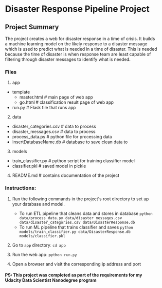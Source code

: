 # Disaster Response Pipeline Project
## Project Summary
The project creates a web for disaster response in a time of crisis. It builds a machine learning model on the likely response to a disaster message which is used to predict what is needed in a time of disaster. This is needed because the time of disaster is when response team are least capable of filtering through disaster messages to identify what is needed.

### Files
1. app
* template
    * master.html  # main page of web app
    * go.html  # classification result page of web app
* run.py  # Flask file that runs app

2. data
* disaster_categories.csv  # data to process 
* disaster_messages.csv  # data to process
* process_data.py  # python file for processing data
* InsertDatabaseName.db   # database to save clean data to

3. models
* train_classifier.py # python script for training classifier model
* classifier.pkl  # saved model in pickle

4. README.md # contains documentation of the project


### Instructions:
1. Run the following commands in the project's root directory to set up your database and model.

    - To run ETL pipeline that cleans data and stores in database
        `python data/process_data.py data/disaster_messages.csv data/disaster_categories.csv data/DisasterResponse.db`
    - To run ML pipeline that trains classifier and saves
        `python models/train_classifier.py data/DisasterResponse.db models/classifier.pkl`

2. Go to `app` directory: `cd app`

3. Run the web app: `python run.py`

4. Open a browser and visit the corresponding ip address and port

#### PS: This project was completed as part of the requirements for my Udacity Data Scientist Nanodegree program
